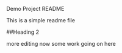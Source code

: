 Demo Project README

This is a simple readme file

##Heading 2

more editing now
some work going on here